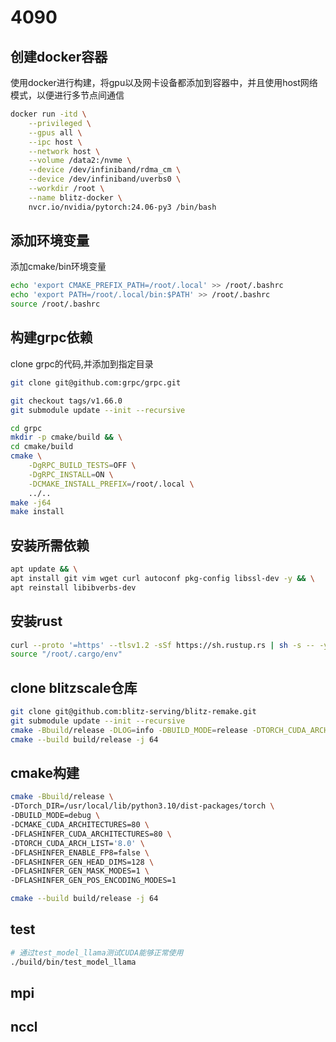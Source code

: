 # 4090

## 创建docker容器
使用docker进行构建，将gpu以及网卡设备都添加到容器中，并且使用host网络模式，以便进行多节点间通信
```bash
docker run -itd \
    --privileged \
    --gpus all \
    --ipc host \
    --network host \
    --volume /data2:/nvme \
    --device /dev/infiniband/rdma_cm \
    --device /dev/infiniband/uverbs0 \
    --workdir /root \
    --name blitz-docker \
    nvcr.io/nvidia/pytorch:24.06-py3 /bin/bash
```

## 添加环境变量
添加cmake/bin环境变量
```bash
echo 'export CMAKE_PREFIX_PATH=/root/.local' >> /root/.bashrc
echo 'export PATH=/root/.local/bin:$PATH' >> /root/.bashrc
source /root/.bashrc
```
## 构建grpc依赖
clone grpc的代码,并添加到指定目录
```bash
git clone git@github.com:grpc/grpc.git

git checkout tags/v1.66.0
git submodule update --init --recursive

cd grpc
mkdir -p cmake/build && \
cd cmake/build
cmake \
    -DgRPC_BUILD_TESTS=OFF \
    -DgRPC_INSTALL=ON \
    -DCMAKE_INSTALL_PREFIX=/root/.local \
    ../..
make -j64
make install
```
## 安装所需依赖
``` bash
apt update && \
apt install git vim wget curl autoconf pkg-config libssl-dev -y && \
apt reinstall libibverbs-dev
```

## 安装rust
```bash
curl --proto '=https' --tlsv1.2 -sSf https://sh.rustup.rs | sh -s -- -y
source "/root/.cargo/env"
```

## clone blitzscale仓库
```bash
git clone git@github.com:blitz-serving/blitz-remake.git
git submodule update --init --recursive
cmake -Bbuild/release -DLOG=info -DBUILD_MODE=release -DTORCH_CUDA_ARCH_LIST=8.0 看下面的
cmake --build build/release -j 64
```

## cmake构建

```bash
cmake -Bbuild/release \
-DTorch_DIR=/usr/local/lib/python3.10/dist-packages/torch \
-DBUILD_MODE=debug \
-DCMAKE_CUDA_ARCHITECTURES=80 \
-DFLASHINFER_CUDA_ARCHITECTURES=80 \
-DTORCH_CUDA_ARCH_LIST='8.0' \
-DFLASHINFER_ENABLE_FP8=false \
-DFLASHINFER_GEN_HEAD_DIMS=128 \
-DFLASHINFER_GEN_MASK_MODES=1 \
-DFLASHINFER_GEN_POS_ENCODING_MODES=1 

cmake --build build/release -j 64
```

## test
```bash
# 通过test_model_llama测试CUDA能够正常使用
./build/bin/test_model_llama
```

## mpi

## nccl
